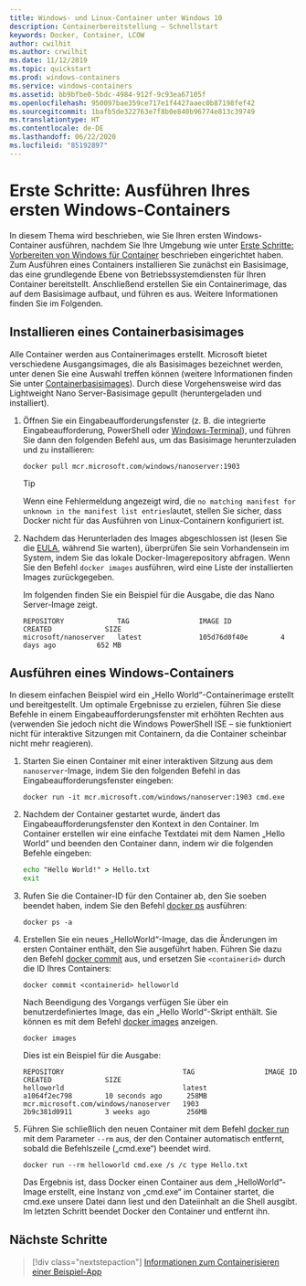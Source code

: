 ```yaml
---
title: Windows- und Linux-Container unter Windows 10
description: Containerbereitstellung – Schnellstart
keywords: Docker, Container, LCOW
author: cwilhit
ms.author: crwilhit
ms.date: 11/12/2019
ms.topic: quickstart
ms.prod: windows-containers
ms.service: windows-containers
ms.assetid: bb9bfbe0-5bdc-4984-912f-9c93ea67105f
ms.openlocfilehash: 950097bae359ce717e1f4427aaec0b87198fef42
ms.sourcegitcommit: 1bafb5de322763e7f8b0e840b96774e813c39749
ms.translationtype: HT
ms.contentlocale: de-DE
ms.lasthandoff: 06/22/2020
ms.locfileid: "85192897"
---
```

# <a name="get-started-run-your-first-windows-container"></a>Erste Schritte: Ausführen Ihres ersten Windows-Containers

In diesem Thema wird beschrieben, wie Sie Ihren ersten Windows-Container ausführen, nachdem Sie Ihre Umgebung wie unter [Erste Schritte: Vorbereiten von Windows für Container](./set-up-environment.md) beschrieben eingerichtet haben. Zum Ausführen eines Containers installieren Sie zunächst ein Basisimage, das eine grundlegende Ebene von Betriebssystemdiensten für Ihren Container bereitstellt. Anschließend erstellen Sie ein Containerimage, das auf dem Basisimage aufbaut, und führen es aus. Weitere Informationen finden Sie im Folgenden.

## <a name="install-a-container-base-image"></a>Installieren eines Containerbasisimages

Alle Container werden aus Containerimages erstellt. Microsoft bietet verschiedene Ausgangsimages, die als Basisimages bezeichnet werden, unter denen Sie eine Auswahl treffen können (weitere Informationen finden Sie unter [Containerbasisimages](../manage-containers/container-base-images.md)). Durch diese Vorgehensweise wird das Lightweight Nano Server-Basisimage gepullt (heruntergeladen und installiert).

1. Öffnen Sie ein Eingabeaufforderungsfenster (z. B. die integrierte Eingabeaufforderung, PowerShell oder [Windows-Terminal](https://www.microsoft.com/p/windows-terminal-preview/9n0dx20hk701?activetab=pivot:overviewtab)), und führen Sie dann den folgenden Befehl aus, um das Basisimage herunterzuladen und zu installieren:

   ```console
   docker pull mcr.microsoft.com/windows/nanoserver:1903
   ```

   > [!TIP]
   > Wenn eine Fehlermeldung angezeigt wird, die `no matching manifest for unknown in the manifest list entries`lautet, stellen Sie sicher, dass Docker nicht für das Ausführen von Linux-Containern konfiguriert ist.

2. Nachdem das Herunterladen des Images abgeschlossen ist (lesen Sie die [EULA](../images-eula.md), während Sie warten), überprüfen Sie sein Vorhandensein im System, indem Sie das lokale Docker-Imagerepository abfragen. Wenn Sie den Befehl `docker images` ausführen, wird eine Liste der installierten Images zurückgegeben.

   Im folgenden finden Sie ein Beispiel für die Ausgabe, die das Nano Server-Image zeigt.

   ```console
   REPOSITORY             TAG                 IMAGE ID            CREATED             SIZE
   microsoft/nanoserver   latest              105d76d0f40e        4 days ago          652 MB
   ```

## <a name="run-a-windows-container"></a>Ausführen eines Windows-Containers

In diesem einfachen Beispiel wird ein „Hello World“-Containerimage erstellt und bereitgestellt. Um optimale Ergebnisse zu erzielen, führen Sie diese Befehle in einem Eingabeaufforderungsfenster mit erhöhten Rechten aus (verwenden Sie jedoch nicht die Windows PowerShell ISE – sie funktioniert nicht für interaktive Sitzungen mit Containern, da die Container scheinbar nicht mehr reagieren).

1. Starten Sie einen Container mit einer interaktiven Sitzung aus dem `nanoserver`-Image, indem Sie den folgenden Befehl in das Eingabeaufforderungsfenster eingeben:

   ```console
   docker run -it mcr.microsoft.com/windows/nanoserver:1903 cmd.exe
   ```
2. Nachdem der Container gestartet wurde, ändert das Eingabeaufforderungsfenster den Kontext in den Container. Im Container erstellen wir eine einfache Textdatei mit dem Namen „Hello World“ und beenden den Container dann, indem wir die folgenden Befehle eingeben:

   ```cmd
   echo "Hello World!" > Hello.txt
   exit
   ```

3. Rufen Sie die Container-ID für den Container ab, den Sie soeben beendet haben, indem Sie den Befehl [docker ps](https://docs.docker.com/engine/reference/commandline/ps/) ausführen:

   ```console
   docker ps -a
   ```

4. Erstellen Sie ein neues „HelloWorld“-Image, das die Änderungen im ersten Container enthält, den Sie ausgeführt haben. Führen Sie dazu den Befehl [docker commit](https://docs.docker.com/engine/reference/commandline/commit/) aus, und ersetzen Sie `<containerid>` durch die ID Ihres Containers:

   ```console
   docker commit <containerid> helloworld
   ```

   Nach Beendigung des Vorgangs verfügen Sie über ein benutzerdefiniertes Image, das ein „Hello World“-Skript enthält. Sie können es mit dem Befehl [docker images](https://docs.docker.com/engine/reference/commandline/images/) anzeigen.

   ```console
   docker images
   ```

   Dies ist ein Beispiel für die Ausgabe:

   ```console
   REPOSITORY                             TAG                 IMAGE ID            CREATED             SIZE
   helloworld                             latest              a1064f2ec798        10 seconds ago      258MB
   mcr.microsoft.com/windows/nanoserver   1903                2b9c381d0911        3 weeks ago         256MB
   ```

5. Führen Sie schließlich den neuen Container mit dem Befehl [docker run](https://docs.docker.com/engine/reference/commandline/run/) mit dem Parameter `--rm` aus, der den Container automatisch entfernt, sobald die Befehlszeile („cmd.exe“) beendet wird.

   ```console
   docker run --rm helloworld cmd.exe /s /c type Hello.txt
   ```
   Das Ergebnis ist, dass Docker einen Container aus dem „HelloWorld“-Image erstellt, eine Instanz von „cmd.exe“ im Container startet, die cmd.exe unsere Datei dann liest und den Dateiinhalt an die Shell ausgibt. Im letzten Schritt beendet Docker den Container und entfernt ihn.

## <a name="next-steps"></a>Nächste Schritte

> [!div class="nextstepaction"]
> [Informationen zum Containerisieren einer Beispiel-App](./building-sample-app.md)

